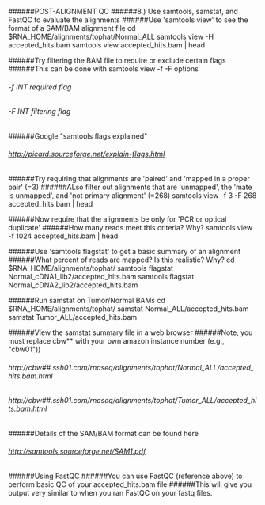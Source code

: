 ######POST-ALIGNMENT QC
######8.) Use samtools, samstat, and FastQC to evaluate the alignments
######Use 'samtools view' to see the format of a SAM/BAM alignment file
	cd $RNA_HOME/alignments/tophat/Normal_ALL
	samtools view -H accepted_hits.bam
	samtools view accepted_hits.bam | head
	
######Try filtering the BAM file to require or exclude certain flags
######This can be done with samtools view -f -F options
###### -f INT   required flag
###### -F INT   filtering flag
######Google "samtools flags explained"
###### http://picard.sourceforge.net/explain-flags.html
######Try requiring that alignments are 'paired' and 'mapped in a proper pair' (=3)
######ALso filter out alignments that are 'unmapped', the 'mate is unmapped', and 'not primary alignment' (=268)
	samtools view -f 3 -F 268 accepted_hits.bam | head
	
######Now require that the alignments be only for 'PCR or optical duplicate'
######How many reads meet this criteria? Why?
	samtools view -f 1024 accepted_hits.bam | head
	
######Use 'samtools flagstat' to get a basic summary of an alignment
######What percent of reads are mapped? Is this realistic? Why?
	cd $RNA_HOME/alignments/tophat/
	samtools flagstat Normal_cDNA1_lib2/accepted_hits.bam
	samtools flagstat Normal_cDNA2_lib2/accepted_hits.bam
	
######Run samstat on Tumor/Normal BAMs
	cd $RNA_HOME/alignments/tophat/
	samstat Normal_ALL/accepted_hits.bam
	samstat Tumor_ALL/accepted_hits.bam
	
######View the samstat summary file in a web browser
######Note, you must replace cbw** with your own amazon instance number (e.g., "cbw01"))
###### http://cbw##.ssh01.com/rnaseq/alignments/tophat/Normal_ALL/accepted_hits.bam.html
###### http://cbw##.ssh01.com/rnaseq/alignments/tophat/Tumor_ALL/accepted_hits.bam.html
	
######Details of the SAM/BAM format can be found here
###### http://samtools.sourceforge.net/SAM1.pdf
	
######Using FastQC
######You can use FastQC (reference above) to perform basic QC of your accepted_hits.bam file
######This will give you output very similar to when you ran FastQC on your fastq files.
	
	
	
